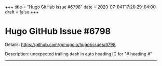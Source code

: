 +++
title = "Hugo GitHub Issue #6798"
date = 2020-07-04T17:20:29-04:00
draft = false
+++
# Hugo GitHub Issue #6798

Details: <https://github.com/gohugoio/hugo/issues/6798>

Description: unexpected trailing dash in auto heading ID for "# heading #"

---
